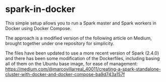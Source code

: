 # spark-in-docker
This simple setup allows you to run a Spark master and Spark workers in Docker using Docker Compose.

The approach is a modified version of the following article on Medium, brought together under one repository for simplicity.

The files have been updated to use a more recent version of Spark (2.4.0) and there has been some modification of the Dockerfiles, including basing all of them on the Ubuntu base image, for ease of management:
https://medium.com/@marcovillarreal_40011/creating-a-spark-standalone-cluster-with-docker-and-docker-compose-ba9d743a157f

